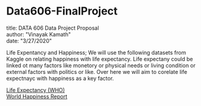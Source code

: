 # Data606-FinalProject
title: DATA 606 Data Project Proposal   
author: "Vinayak Kamath"   
date: "3/27/2020"  



Life Expentancy and Happiness; We will use the following datasets from Kaggle on relating happiness with life expectancy. Life expectany could be linked ot many factors like monetory or physical needs or living condition or external factors with politics or like. Over here we will aim to corelate life expectnayc with happiness as a key factor.

[Life Expectancy (WHO)](https://www.kaggle.com/albeffe/life-expectancy-per-country-from-1543-to-2019)   
[World Happiness Report](https://www.kaggle.com/unsdsn/world-happiness/data) 
